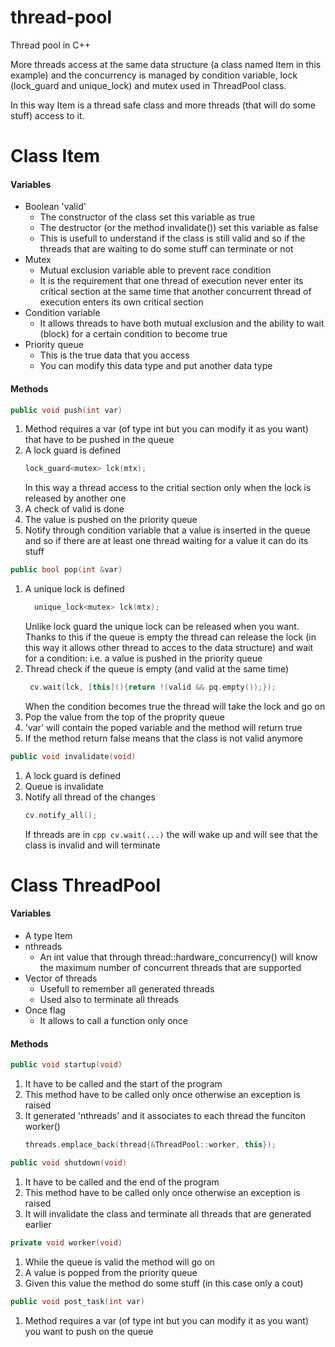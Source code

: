 # thread-pool
Thread pool in C++

More threads access at the same data structure (a class named Item in this example) and the concurrency is managed by condition variable, lock (lock_guard and unique_lock) and mutex used in ThreadPool class. 

In this way Item is a thread safe class and more threads (that will do some stuff) access to it.

# Class Item
#### Variables
- Boolean 'valid'
  - The constructor of the class set this variable as true
  - The destructor (or the method invalidate()) set this variable as false
  - This is usefull to understand if the class is still valid and so if the threads that are waiting to do some stuff can terminate or not
- Mutex
  - Mutual exclusion variable able to prevent race condition
  - It is the requirement that one thread of execution never enter its critical section at the same time that another concurrent thread of execution enters its own critical section
- Condition variable
  - It allows threads to have both mutual exclusion and the ability to wait (block) for a certain condition to become true
- Priority queue
  - This is the true data that you access
  - You can modify this data type and put another data type
  
#### Methods
```cpp
public void push(int var) 
``` 
  1. Method requires a var (of type int but you can modify it as you want) that have to be pushed in the queue
  2. A lock guard is defined
     ```cpp   
     lock_guard<mutex> lck(mtx);
     ```
     In this way a thread access to the critial section only when the lock is released by another one 
  3. A check of valid is done
  4. The value is pushed on the priority queue
  5. Notify through condition variable that a value is inserted in the queue and so if there are at least one thread waiting for a value it can do its stuff
  
```cpp 
public bool pop(int &var)
```
  1. A unique lock is defined
     ```cpp   
       unique_lock<mutex> lck(mtx);
      ```      
     Unlike lock guard the unique lock can be released when you want. Thanks to this if the queue is empty the thread can release the lock (in this way it allows other thread to acces to the data structure) and wait for a condition: i.e. a value is pushed in the priority queue
  2. Thread check if the queue is empty (and valid at the same time) 
     ```cpp   
      cv.wait(lck, [this](){return !(valid && pq.empty());});
      ```      
     When the condition becomes true the thread will take the lock and go on
  3. Pop the value from the top of the proprity queue
  4. 'var' will contain the poped variable and the method will return true
  5. If the method return false means that the class is not valid anymore
  
```cpp 
public void invalidate(void)
```
  1. A lock guard is defined
  2. Queue is invalidate
  3. Notify all thread of the changes 
     ```cpp   
     cv.notify_all();
     ```
     If threads are in ```cpp cv.wait(...)``` the will wake up and will see that the class is invalid and will terminate
     
# Class ThreadPool
#### Variables
- A type Item
- nthreads
  - An int value that through thread::hardware_concurrency() will know the maximum number of concurrent threads that are supported
- Vector of threads
  - Usefull to remember all generated threads
  - Used also to terminate all threads
- Once flag
  - It allows to call a function only once
  
#### Methods
```cpp 
public void startup(void)
```
  1. It have to be called and the start of the program
  2. This method have to be called only once otherwise an exception is raised
  3. It generated 'nthreads' and it associates to each thread the funciton worker()
     ```cpp   
     threads.emplace_back(thread{&ThreadPool::worker, this});
     ```
     
```cpp
public void shutdown(void)
```
  1. It have to be called and the end of the program
  2. This method have to be called only once otherwise an exception is raised
  3. It will invalidate the class and terminate all threads that are generated earlier

```cpp
private void worker(void)
```
  1. While the queue is valid the method will go on
  2. A value is popped from the priority queue
  3. Given this value the method do some stuff (in this case only a cout)

```cpp 
public void post_task(int var)
```
  1. Method requires a var (of type int but you can modify it as you want) you want to push on the queue
